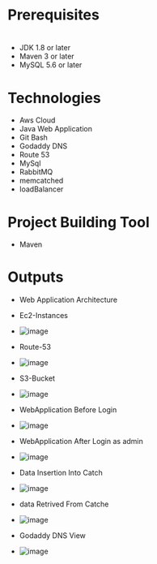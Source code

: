# Prerequisites
#
- JDK 1.8 or later
- Maven 3 or later
- MySQL 5.6 or later

# Technologies 
- Aws Cloud 
- Java Web Application
- Git Bash
- Godaddy DNS
- Route 53
- MySql
- RabbitMQ
- memcatched
- loadBalancer

# Project Building Tool 
- Maven

# Outputs 
- Web Application Architecture

- Ec2-Instances
- ![image](https://user-images.githubusercontent.com/76225409/189742550-51ad887a-5ca2-4a74-880a-3d2f2b18bf1e.png)

- Route-53
- ![image](https://user-images.githubusercontent.com/76225409/189743008-267c07e8-8c74-4357-8381-304245a8f052.png)

- S3-Bucket
- ![image](https://user-images.githubusercontent.com/76225409/189743330-6ed5b0ad-b3b9-4dd4-81db-ca1cda19de4d.png)

- WebApplication Before Login
- ![image](https://user-images.githubusercontent.com/76225409/189743758-88e67b11-0b38-471c-8b60-2cee7fb3c18d.png)

- WebApplication After Login as admin
- ![image](https://user-images.githubusercontent.com/76225409/189744206-7fd9b405-d23e-476c-9e8a-fd85fa0cf121.png)

- Data Insertion Into Catch
- ![image](https://user-images.githubusercontent.com/76225409/189744386-dd0ac8ef-4d7e-43e0-b707-ee7a39469fe0.png)

- data Retrived From Catche
- ![image](https://user-images.githubusercontent.com/76225409/189744636-3519117d-cfcf-4126-8f58-899e1f7ebe2f.png)

- Godaddy DNS View
- ![image](https://user-images.githubusercontent.com/76225409/189745132-be744c1e-47dc-4a99-833f-56c6ff03a044.png)

